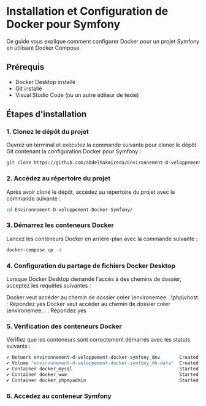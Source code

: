 # Installation et Configuration de Docker pour Symfony

Ce guide vous explique comment configurer Docker pour un projet Symfony en utilisant Docker Compose.

## Prérequis

- Docker Desktop installé
- Git installé
- Visual Studio Code (ou un autre éditeur de texte)

## Étapes d'installation

### 1. Clonez le dépôt du projet

Ouvrez un terminal et exécutez la commande suivante pour cloner le dépôt Git contenant la configuration Docker pour Symfony :

```bash
git clone https://github.com/abdelhakmireda/Environnement-D-veloppement-Docker-Symfony.git
```
### 2. Accédez au répertoire du projet

Après avoir cloné le dépôt, accédez au répertoire du projet avec la commande suivante :
```bash
cd Environnement-D-veloppement-Docker-Symfony/
```
### 3. Démarrez les conteneurs Docker
Lancez les conteneurs Docker en arrière-plan avec la commande suivante :
```bash
docker-compose up -d
```
### 4. Configuration du partage de fichiers Docker Desktop
Lorsque Docker Desktop demande l'accès à des chemins de dossier, acceptez les requêtes suivantes :

 Docker veut accéder au chemin de dossier créer \environemee...\php\vhost : Répondez yes
 Docker veut accéder au chemin de dossier créer \environemee... : Répondez yes
 
 ### 5. Vérification des conteneurs Docker
 Vérifiez que les conteneurs sont correctement démarrés avec les statuts suivants :
 ```bash
✔ Network environnement-d-veloppement-docker-symfony_dev       Created
✔ Volume "environnement-d-veloppement-docker-symfony_db-data"  Created
✔ Container docker_mysql                                       Started
✔ Container docker_www                                         Started
✔ Container docker_phpmyadmin                                  Started
```

 ### 6. Accédez au conteneur Symfony

